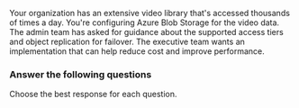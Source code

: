 Your organization has an extensive video library that's accessed thousands of times a day. You're configuring Azure Blob Storage for the video data. The admin team has asked for guidance about the supported access tiers and object replication for failover. The executive team wants an implementation that can help reduce cost and improve performance.

### Answer the following questions

Choose the best response for each question. 